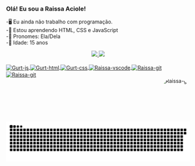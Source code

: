 ### Olá! Eu sou a Raissa Aciole!

-🖥 Eu ainda não trabalho com programação.<br>
-📖 Estou aprendendo HTML, CSS e JavaScript<br>
-🍄 Pronomes: Ela/Dela<br>
-🍒 Idade: 15 anos<br>

<div align="center">
  <a href="https://github.com/raissaaciole">
  <img height="150em" src="https://github-readme-stats.vercel.app/api?username=raissaaciole&show_icons=true&theme=bear&include_all_commits=true&count_private=true"/>
  <img height="150em" src="https://github-readme-stats.vercel.app/api/top-langs/?username=raissaaciole&layout=compact&langs_count=7&theme=bear"/>
</div>
  
<div style="display: inline_block"><br>
  <!--JavaScript-->
  <img align="center" alt="Gurt-js" height="30" width="30" src="https://cdn.icon-icons.com/icons2/2415/PNG/512/javascript_original_logo_icon_146455.png">
  <!--HTML-->
  <img align="center" alt="Gurt-html" height="30" width="30" src="https://cdn.icon-icons.com/icons2/2107/PNG/512/file_type_html_icon_130541.png">
  <!--CSS-->
  <img align="center" alt="Gurt-css" height="30" width="30" src="https://cdn.icon-icons.com/icons2/2107/PNG/512/file_type_css_icon_130661.png">
  <!--VS Code-->
  <img align="center" alt="Raissa-vscode" height="30" width="30" src="https://cdn.icon-icons.com/icons2/2107/PNG/512/file_type_vscode_icon_130084.png">
  <!--Git Hub-->
  <img align="center" alt="Raissa-git" height="30" width="30" src="https://cdn.icon-icons.com/icons2/936/PNG/512/github-logo_icon-icons.com_73546.png">
  <!--Git-->
  <img align="center" alt="Raissa-git" height="30" width="30" src="https://cdn.icon-icons.com/icons2/2107/PNG/512/file_type_git_icon_130581.png">
</div>
  
  <!--Gif-->
  <img align="right" alt="Raissa-gif" height="120" style="border-radius:50px;" src="https://media1.giphy.com/media/gH6RdUJhEopptliMZD/giphy.gif?cid=790b7611b8ec297ca7ce166c70c25eabe540ea5599d9acb4&rid=giphy.gif&c<t=g">
  
  ##
  
 <div> 
  
   <!--Animação da Cobrinha-->
  ![Snake animation](https://github.com/raissaaciole/raissaaciole/blob/output/github-contribution-grid-snake.svg)
   
 </div>

